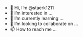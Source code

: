 - 👋 Hi, I’m @staerk1211
- 👀 I’m interested in ...
- 🌱 I’m currently learning ...
- 💞️ I’m looking to collaborate on ...
- 📫 How to reach me ...

<!---
staerk1211/staerk1211 is a ✨ special ✨ repository because its `README.md` (this file) appears on your GitHub profile.
You can click the Preview link to https://github.com/logintake a look at your changes.
--->
